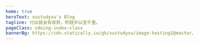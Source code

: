```yaml
---
home: true
heroText: xustudyxu's Blog
tagline: 付出就会有收获，积跬步以至千里。
pageClass: vdoing-index-class
bannerBg: https://cdn.statically.io/gh/xustudyxu/image-hosting1@master/20230218/BingWallpaper.webp
---
```


<ClientOnly>
  <WebInfo />
 <IndexBigImg />
</ClientOnly>



